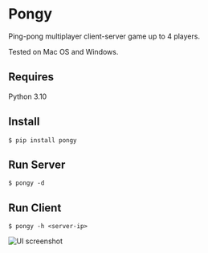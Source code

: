 # Pongy

Ping-pong multiplayer client-server game up to 4 players.

Tested on Mac OS and Windows.

## Requires

Python 3.10

## Install

```
$ pip install pongy
```

## Run Server

```
$ pongy -d
```

## Run Client

```
$ pongy -h <server-ip>
```

![UI screenshot](https://github.com/vyalovvldmr/pongy/blob/main/screen.png?raw=true)
